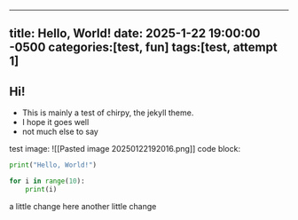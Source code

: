 
---
title: Hello, World!
date: 2025-1-22 19:00:00 -0500
categories:[test, fun]
tags:[test, attempt 1]
---

## Hi!

- This is mainly a test of chirpy, the jekyll theme. 
- I hope it goes well
- not much else to say

test image:
![[Pasted image 20250122192016.png]]
code block: 

```python
print("Hello, World!")

for i in range(10):
	print(i)
```


a little change here
another little change
